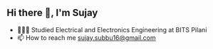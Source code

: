 ## Hi there 👋, I'm Sujay
- 👩🏻‍🎓 Studied Electrical and Electronics Engineering at BITS Pilani
- 📫 How to reach me sujay.subbu16@gmail.com

<!--
**SujaySubbu/SujaySubbu** is a ✨ _special_ ✨ repository because its `README.md` (this file) appears on your GitHub profile.

Here are some ideas to get you started:

- 🔭 I’m currently working on ...
- 🌱 I’m currently learning ...
- 👯 I’m looking to collaborate on ...
- 🤔 I’m looking for help with ...
- 💬 Ask me about ...
- 📫 How to reach me: ...
- 😄 Pronouns: ...
- ⚡ Fun fact: ...
- 🔭 I’m currently working on ...
- 🌱 I’m currently learning ...
- 👯 I’m looking to collaborate on ...
- 👩🏻‍💻 Software Engineer sharing about my journey and learnings in tech
- 👩🏻‍🎓 Studied Computer Science at the University of Otago, New Zealand
- 🎨 Making videos about Computer Science, tech, and productivity on YouTube
- 🌷 #learninginpublic in my digital garden
- 💭 Currently learning about data analytics and dataviz!
-->
